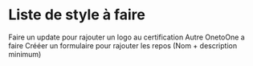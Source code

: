 Liste de style à faire
==


Faire un update pour rajouter un logo au certification
Autre OnetoOne a faire
Crééer un formulaire pour rajouter les repos (Nom + description minimum)

